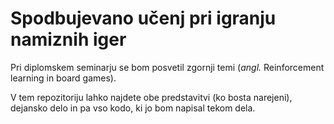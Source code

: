 # Spodbujevano učenj pri igranju namiznih iger

Pri diplomskem seminarju se bom posvetil zgornji temi (*angl.* Reinforcement learning
in board games).

V tem repozitoriju lahko najdete obe predstavitvi (ko bosta narejeni), dejansko delo
in pa vso kodo, ki jo bom napisal tekom dela.
